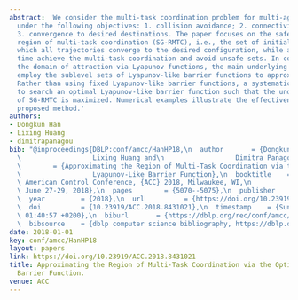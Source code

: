 ```yaml
---
abstract: 'We consider the multi-task coordination problem for multi-agent systems
  under the following objectives: 1. collision avoidance; 2. connectivity maintenance;
  3. convergence to desired destinations. The paper focuses on the safety guaranteed
  region of multi-task coordination (SG-RMTC), i.e., the set of initial states from
  which all trajectories converge to the desired configuration, while at the same
  time achieve the multi-task coordination and avoid unsafe sets. In contrast to estimating
  the domain of attraction via Lyapunov functions, the main underlying idea is to
  employ the sublevel sets of Lyapunov-like barrier functions to approximate the SG-RMTC.
  Rather than using fixed Lyapunov-like barrier functions, a systematic way is proposed
  to search an optimal Lyapunov-like barrier function such that the under-estimate
  of SG-RMTC is maximized. Numerical examples illustrate the effectiveness of the
  proposed method.'
authors:
- Dongkun Han
- Lixing Huang
- dimitrapanagou
bib: "@inproceedings{DBLP:conf/amcc/HanHP18,\n  author       = {Dongkun Han and\n\
  \                  Lixing Huang and\n                  Dimitra Panagou},\n  title\
  \        = {Approximating the Region of Multi-Task Coordination via the Optimal\n\
  \                  Lyapunov-Like Barrier Function},\n  booktitle    = {2018 Annual\
  \ American Control Conference, {ACC} 2018, Milwaukee, WI,\n                  USA,\
  \ June 27-29, 2018},\n  pages        = {5070--5075},\n  publisher    = {{IEEE}},\n\
  \  year         = {2018},\n  url          = {https://doi.org/10.23919/ACC.2018.8431021},\n\
  \  doi          = {10.23919/ACC.2018.8431021},\n  timestamp    = {Sun, 08 Aug 2021\
  \ 01:40:57 +0200},\n  biburl       = {https://dblp.org/rec/conf/amcc/HanHP18.bib},\n\
  \  bibsource    = {dblp computer science bibliography, https://dblp.org}\n}"
date: 2018-01-01
key: conf/amcc/HanHP18
layout: papers
link: https://doi.org/10.23919/ACC.2018.8431021
title: Approximating the Region of Multi-Task Coordination via the Optimal Lyapunov-Like
  Barrier Function.
venue: ACC
---
```

